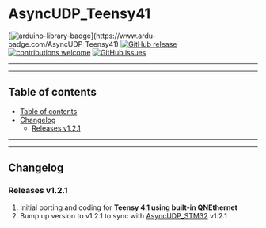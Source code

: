 # AsyncUDP_Teensy41

[![arduino-library-badge](https://www.ardu-badge.com/badge/AsyncUDP_Teensy41.svg?)](https://www.ardu-badge.com/AsyncUDP_Teensy41)
[![GitHub release](https://img.shields.io/github/release/khoih-prog/AsyncUDP_Teensy41.svg)](https://github.com/khoih-prog/AsyncUDP_Teensy41/releases)
[![contributions welcome](https://img.shields.io/badge/contributions-welcome-brightgreen.svg?style=flat)](#Contributing)
[![GitHub issues](https://img.shields.io/github/issues/khoih-prog/AsyncUDP_Teensy41.svg)](http://github.com/khoih-prog/AsyncUDP_Teensy41/issues)

---
---

## Table of contents

* [Table of contents](#table-of-contents)
* [Changelog](#changelog)
  * [Releases v1.2.1](#releases-v171)

---
---

## Changelog

### Releases v1.2.1

1. Initial porting and coding for **Teensy 4.1 using built-in QNEthernet**
2. Bump up version to v1.2.1 to sync with [AsyncUDP_STM32](https://github.com/khoih-prog/AsyncUDP_STM32) v1.2.1



